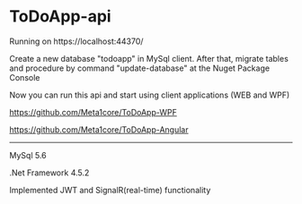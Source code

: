 # ToDoApp-api
Running on https://localhost:44370/

Create a new database "todoapp" in MySql client. After that, migrate tables and procedure by command "update-database" at the Nuget Package Console

Now you can run this api and start using client applications (WEB and WPF)

https://github.com/Meta1core/ToDoApp-WPF

https://github.com/Meta1core/ToDoApp-Angular

__________________________________________________________________________________________________________________________________________________________________________________
MySql 5.6

.Net Framework 4.5.2

Implemented JWT and SignalR(real-time) functionality
